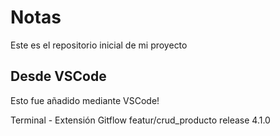 # Notas
Este es el repositorio inicial de mi proyecto

## Desde VSCode
Esto fue añadido mediante VSCode!

Terminal - Extensión Gitflow
featur/crud_producto
release 4.1.0